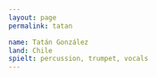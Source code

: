 ```yaml
---
layout: page
permalink: tatan

name: Tatán González
land: Chile
spielt: percussion, trumpet, vocals
---
```

